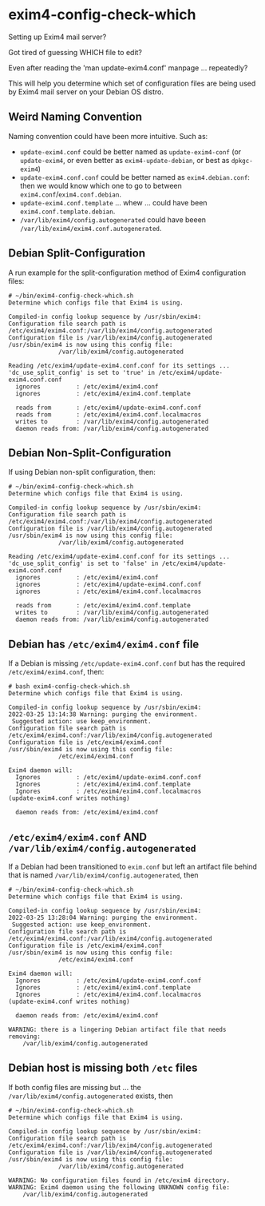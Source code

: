 # exim4-config-check-which 

Setting up Exim4 mail server?  

Got tired of guessing WHICH file to edit?  

Even after reading the 'man update-exim4.conf' manpage ... repeatedly?

This will help you determine which set of configuration files are being used by Exim4 mail server on your Debian OS distro.

## Weird Naming Convention

Naming convention could have been more intuitive.  Such as:

*  `update-exim4.conf` could be better named as `update-exim4-conf` (or `update-exim4`, or even better as `exim4-update-debian`, or best as `dpkgc-exim4`)
* `update-exim4.conf.conf` could be better named as `exim4.debian.conf`: then we would know which one to go to between `exim4.conf`/`exim4.conf.debian`.
* `update-exim4.conf.template` ... whew ... could have been `exim4.conf.template.debian`.
* `/var/lib/exim4/config.autogenerated` could have beeen `/var/lib/exim4/exim4.conf.autogenerated`.

## Debian Split-Configuration

A run example for the split-configuration method of Exim4 configuration files:

```console
# ~/bin/exim4-config-check-which.sh 
Determine which configs file that Exim4 is using.

Compiled-in config lookup sequence by /usr/sbin/exim4:
Configuration file search path is /etc/exim4/exim4.conf:/var/lib/exim4/config.autogenerated
Configuration file is /var/lib/exim4/config.autogenerated
/usr/sbin/exim4 is now using this config file:
              /var/lib/exim4/config.autogenerated

Reading /etc/exim4/update-exim4.conf.conf for its settings ...
'dc_use_split_config' is set to 'true' in /etc/exim4/update-exim4.conf.conf
  ignores          : /etc/exim4/exim4.conf
  ignores          : /etc/exim4/exim4.conf.template

  reads from       : /etc/exim4/update-exim4.conf.conf
  reads from       : /etc/exim4/exim4.conf.localmacros
  writes to        : /var/lib/exim4/config.autogenerated
  daemon reads from: /var/lib/exim4/config.autogenerated
```

## Debian Non-Split-Configuration

If using Debian non-split configuration, then:

```console
# ~/bin/exim4-config-check-which.sh 
Determine which configs file that Exim4 is using.

Compiled-in config lookup sequence by /usr/sbin/exim4:
Configuration file search path is /etc/exim4/exim4.conf:/var/lib/exim4/config.autogenerated
Configuration file is /var/lib/exim4/config.autogenerated
/usr/sbin/exim4 is now using this config file:
              /var/lib/exim4/config.autogenerated

Reading /etc/exim4/update-exim4.conf.conf for its settings ...
'dc_use_split_config' is set to 'false' in /etc/exim4/update-exim4.conf.conf
  ignores          : /etc/exim4/exim4.conf
  ignores          : /etc/exim4/update-exim4.conf.conf
  ignores          : /etc/exim4/exim4.conf.localmacros

  reads from       : /etc/exim4/exim4.conf.template
  writes to        : /var/lib/exim4/config.autogenerated
  daemon reads from: /var/lib/exim4/config.autogenerated
```

## Debian has `/etc/exim4/exim4.conf` file

If a Debian is missing `/etc/update-exim4.conf.conf` but has the required `/etc/exim4/exim4.conf`, then:

```console
# bash exim4-config-check-which.sh 
Determine which configs file that Exim4 is using.

Compiled-in config lookup sequence by /usr/sbin/exim4:
2022-03-25 13:14:38 Warning: purging the environment.
 Suggested action: use keep_environment.
Configuration file search path is /etc/exim4/exim4.conf:/var/lib/exim4/config.autogenerated
Configuration file is /etc/exim4/exim4.conf
/usr/sbin/exim4 is now using this config file:
              /etc/exim4/exim4.conf

Exim4 daemon will:
  Ignores          : /etc/exim4/update-exim4.conf.conf
  Ignores          : /etc/exim4/exim4.conf.template
  Ignores          : /etc/exim4/exim4.conf.localmacros
(update-exim4.conf writes nothing)

  daemon reads from: /etc/exim4/exim4.conf
```

## `/etc/exim4/exim4.conf` AND `/var/lib/exim4/config.autogenerated`

If a Debian had been transitioned to `exim.conf` but left an
artifact file behind that is named `/var/lib/exim4/config.autogenerated`, then

```console
# ~/bin/exim4-config-check-which.sh 
Determine which configs file that Exim4 is using.

Compiled-in config lookup sequence by /usr/sbin/exim4:
2022-03-25 13:28:04 Warning: purging the environment.
 Suggested action: use keep_environment.
Configuration file search path is /etc/exim4/exim4.conf:/var/lib/exim4/config.autogenerated
Configuration file is /etc/exim4/exim4.conf
/usr/sbin/exim4 is now using this config file:
              /etc/exim4/exim4.conf

Exim4 daemon will:
  Ignores          : /etc/exim4/update-exim4.conf.conf
  Ignores          : /etc/exim4/exim4.conf.template
  Ignores          : /etc/exim4/exim4.conf.localmacros
(update-exim4.conf writes nothing)

  daemon reads from: /etc/exim4/exim4.conf

WARNING: there is a lingering Debian artifact file that needs removing:
    /var/lib/exim4/config.autogenerated
```

## Debian host is missing both `/etc` files


If both config files are missing but ...
the `/var/lib/exim4/config.autogenerated` exists, then

```console
# ~/bin/exim4-config-check-which.sh 
Determine which configs file that Exim4 is using.

Compiled-in config lookup sequence by /usr/sbin/exim4:
Configuration file search path is /etc/exim4/exim4.conf:/var/lib/exim4/config.autogenerated
Configuration file is /var/lib/exim4/config.autogenerated
/usr/sbin/exim4 is now using this config file:
              /var/lib/exim4/config.autogenerated

WARNING: No configuration files found in /etc/exim4 directory.
WARNING: Exim4 daemon using the following UNKNOWN config file:
    /var/lib/exim4/config.autogenerated
```


